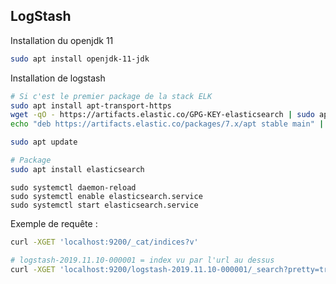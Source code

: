 ## LogStash

Installation du openjdk 11

```bash
sudo apt install openjdk-11-jdk
```

Installation de logstash

```bash
# Si c'est le premier package de la stack ELK
sudo apt install apt-transport-https
wget -qO - https://artifacts.elastic.co/GPG-KEY-elasticsearch | sudo apt-key add -
echo "deb https://artifacts.elastic.co/packages/7.x/apt stable main" | sudo tee -a /etc/apt/sources.list.d/elastic.list

sudo apt update

# Package
sudo apt install elasticsearch
```

```
sudo systemctl daemon-reload
sudo systemctl enable elasticsearch.service
sudo systemctl start elasticsearch.service
```

Exemple de requête :
```bash
curl -XGET 'localhost:9200/_cat/indices?v'

# logstash-2019.11.10-000001 = index vu par l'url au dessus
curl -XGET 'localhost:9200/logstash-2019.11.10-000001/_search?pretty=true&q=*:*' | jq
```
